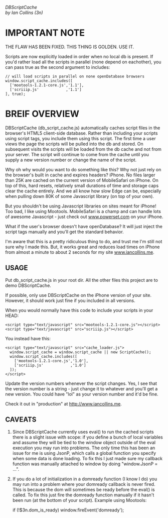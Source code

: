 *DBScriptCache*  
*by Ian Collins (3n)*

IMPORTANT NOTE 
==============
  THE FLAW HAS BEEN FIXED. THIS THING IS GOLDEN. USE IT. 
  
  Scripts are now explicitly loaded in order when no local db is present. 
  If you'd rather load all the scripts in parallel (none depend on eachother),
  you can pass true as the second argument to includes:
    
    // will load scripts in parallel on none openDatabase browsers
    window.script_cache.includes([ 
      ['mootools-1.2.1-core.js','1.1'],
      ['scriiip.js'            ,'1.1'] 
    ], true);

BREIF OVERVIEW
==============
  DBScriptCache (db\_script\_cache.js) automatically caches script files in the
  browser's HTML5 client-side database. Rather than including your scripts
  using script tags, you include them using this script. The first time a 
  user views the page the scripts will be pulled into the db and stored. 
  On subsequent visits the scripts will be loaded from the db cache and 
  not from your server. The script will continue to come from the cache until
  you supply a new version number or change the name of the script. 

  Why oh why would you want to do something like this? Why not just rely on 
  the browser's built in cache and expires headers? iPhone. No files larger
  than 25K are cached on the current version of MobileSafari on iPhone. On 
  top of this, hard resets, relatively small durations of time and storage caps
  clear the cache entirely. And we all know how slow Edge can be, especially 
  when pulling down 80K of some Javascript library (on top of your own). 

  But you shouldn't be using Javascript libraries on sites meant for iPhone!
  Too bad, I like using Mootools. MobileSafari is a champ and can handle lots
  of awesome Javascript - just check out www.powerset.com on your iPhone.
  
  What if the user's browser doesn't have openDatabase? It will just inject
  the script tags manually and you'll get the standard behavior. 
  
  I'm aware that this is a pretty ridiculous thing to do, and trust me I'm
  still not sure why I made this. But, it works great and reduces load times
  on iPhone from almost a minute to about 2 seconds for my site www.iancollins.me. 
  
USAGE
-----
  Put db\_script\_cache.js in your root dir. All the other files this project
  are to demo DBScriptCache. 

  If possible, only use DBScriptCache on the iPhone version of your site. 
  However, it should work just fine if you included in all versions. 

  When you would normally have this code to include your scripts in your HEAD:
  
    <script type="text/javascript" src="mootools-1.2.1-core.js"></script>
    <script type="text/javascript" src="scriiip.js"></script>    
  
  You instead have this:
  
    <script type="text/javascript" src="cache_loader.js">
      window.script_cache = window.script_cache || new ScriptCache();
      window.script_cache.includes([ 
        ['mootools-1.2.1-core.js','1.0'], 
        ['scriiip.js'            ,'1.0'] 
      ]);
    </script>
    
  Update the version numbers whenever the script changes. Yes, I see that the 
  version number is a string - just change it to whatever and you'll get a new 
  version. You could have "lol" as your version number and it'd be fine.
  
  Check it out in "production" at http://www.iancollins.me.  

CAVEATS
-------
  1. Since DBScriptCache currently uses eval() to run the cached scripts there 
     is a slight issue with scope: if you define a bunch of local variables and 
     assume they will be tied to the window object outside of the eval execution
     you may run into problems. The only time this has been an issue for me is
     using JsonP, which calls a global function you specify when some data is done
     loading. To fix this I just made sure my callback function was manually
     attached to window by doing "window.JsonP = ...". 
  2. If you do a lot of initialization in a domready function (I know I do) you 
     may run into a problem where your domready callback is never fired. This is 
     because the dom will sometimes be ready before the eval() is called. To fix
     this just fire the domready function manually if it hasn't been run (at the
     bottom of your script). Example using Mootools:

        if (!$3n.dom_is_ready) window.fireEvent('domready');